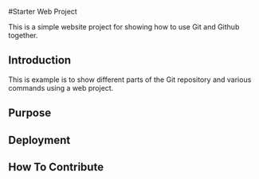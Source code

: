 #Starter Web Project

This is a simple website project for
showing how to use Git and Github together.

## Introduction

This is example is to show different parts 
of the Git repository and various commands
using a web project.

## Purpose

## Deployment

## How To Contribute
